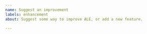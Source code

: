 ```yaml
---
name: Suggest an improvement
labels: enhancement
about: Suggest some way to improve ALE, or add a new feature.

---
```


<!-- There's no fixed format for feature requests. Just add your thoughts. -->
